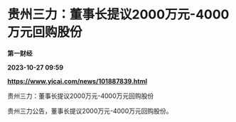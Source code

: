 # 贵州三力：董事长提议2000万元-4000万元回购股份
**第一财经**

**2023-10-27 09:59**

**https://www.yicai.com/news/101887839.html**

贵州三力：董事长提议2000万元-4000万元回购股份

贵州三力公告，董事长提议2000万元-4000万元回购股份。